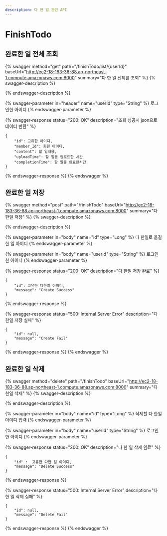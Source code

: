 ```yaml
---
description: 다 한 일 관련 API
---
```


# FinishTodo

## 완료한 일  전체 조회

{% swagger method="get" path="/finishTodo/list/{userId}" baseUrl="http://ec2-18-183-36-88.ap-northeast-1.compute.amazonaws.com:8000" summary="다 한 일 전체를 조회" %}
{% swagger-description %}

{% endswagger-description %}

{% swagger-parameter in="header" name="userId" type="String" %}
로그인한 아이디
{% endswagger-parameter %}

{% swagger-response status="200: OK" description="조회 성공시 json으로 데이터 반환" %}
```
{
    "id": 고유한 아이디,
    "member_Id": 회원 아이디,
    "content": 할 일내용,
    "uploadTime": 할 일을 업로드한 시간
    "completionTime": 할 일을 완료한시간
}
```
{% endswagger-response %}
{% endswagger %}





## 완료한 일 저장

{% swagger method="post" path="/finishTodo" baseUrl="http://ec2-18-183-36-88.ap-northeast-1.compute.amazonaws.com:8000" summary="다 한일 저장" %}
{% swagger-description %}

{% endswagger-description %}

{% swagger-parameter in="body" name="id" type="Long" %}
다 한일로 옮길 한 일 아이디
{% endswagger-parameter %}

{% swagger-parameter in="body" name="userId" type="String" %}
로그인한 아이디
{% endswagger-parameter %}

{% swagger-response status="200: OK" description="다 한일 저장 완료" %}
```
{
    "id": 고유한 다한일 아이디,
    "message": "Create Success"
}
```
{% endswagger-response %}

{% swagger-response status="500: Internal Server Error" description="다 한일 저장 실패" %}
```
{
    "id": null,
    "message": "Create Fail"
}
```
{% endswagger-response %}
{% endswagger %}





## 완료한 일 삭제

{% swagger method="delete" path="/finishTodo" baseUrl="http://ec2-18-183-36-88.ap-northeast-1.compute.amazonaws.com:8000" summary="다 한일 삭제" %}
{% swagger-description %}

{% endswagger-description %}

{% swagger-parameter in="body" name="id" type="Long" %}
삭제할 다 한일 아이디 입력
{% endswagger-parameter %}

{% swagger-parameter in="body" name="userId" type="String" %}
로그인한 아이디
{% endswagger-parameter %}

{% swagger-response status="200: OK" description="다 한 일 삭제 완료" %}
```
{
    "id" :  고유한 다한 일 아이디,
    "message": "Delete Success"
}
```
{% endswagger-response %}

{% swagger-response status="500: Internal Server Error" description="다 한 일 삭제 실패" %}
```
{
    "id": null,
    "message": "Delete Fail"
}
```
{% endswagger-response %}
{% endswagger %}

